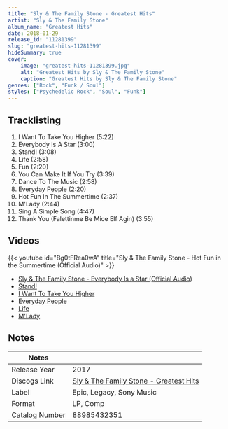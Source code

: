 ```yaml
---
title: "Sly & The Family Stone - Greatest Hits"
artist: "Sly & The Family Stone"
album_name: "Greatest Hits"
date: 2018-01-29
release_id: "11281399"
slug: "greatest-hits-11281399"
hideSummary: true
cover:
    image: "greatest-hits-11281399.jpg"
    alt: "Greatest Hits by Sly & The Family Stone"
    caption: "Greatest Hits by Sly & The Family Stone"
genres: ["Rock", "Funk / Soul"]
styles: ["Psychedelic Rock", "Soul", "Funk"]
---
```


## Tracklisting
1. I Want To Take You Higher (5:22)
2. Everybody Is A Star (3:00)
3. Stand! (3:08)
4. Life (2:58)
5. Fun (2:20)
6. You Can Make It If You Try (3:39)
7. Dance To The Music (2:58)
8. Everyday People (2:20)
9. Hot Fun In The Summertime (2:37)
10. M'Lady (2:44)
11. Sing A Simple Song (4:47)
12. Thank You (Falettinme Be Mice Elf Agin) (3:55)

## Videos
{{< youtube id="Bg0tFRea0wA" title="Sly & The Family Stone - Hot Fun in the Summertime (Official Audio)" >}}
- [Sly & The Family Stone - Everybody Is a Star (Official Audio)](https://www.youtube.com/watch?v=3-1s2gqDs_U)
- [Stand!](https://www.youtube.com/watch?v=Al0WUPn_CnM)
- [I Want To Take You Higher](https://www.youtube.com/watch?v=GZrsNne4XhM)
- [Everyday People](https://www.youtube.com/watch?v=bsxM-zuKdmQ)
- [Life](https://www.youtube.com/watch?v=dbD1UVjr39s)
- [M'Lady](https://www.youtube.com/watch?v=ZZ-MtP_LDXU)


## Notes

| Notes          |             |
| ---------------| ----------- |
| Release Year   | 2017 |
| Discogs Link   | [Sly & The Family Stone - Greatest Hits](https://www.discogs.com/release/11281399-Sly-The-Family-Stone-Greatest-Hits) |
| Label          | Epic, Legacy, Sony Music |
| Format         | LP, Comp |
| Catalog Number | 88985432351 |

 

